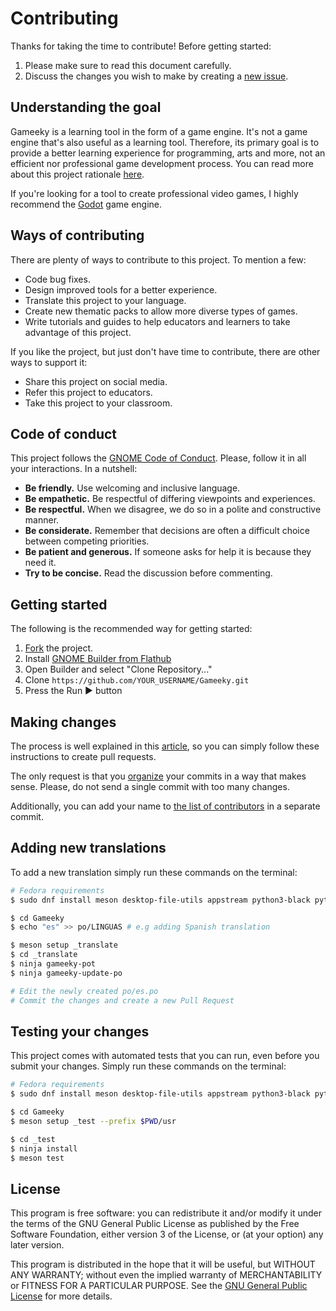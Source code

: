 # Contributing

Thanks for taking the time to contribute! Before getting started:

1. Please make sure to read this document carefully.
2. Discuss the changes you wish to make by creating a [new issue](https://github.com/tchx84/Gameeky/issues/new).

## Understanding the goal

Gameeky is a learning tool in the form of a game engine. It's not a game engine that's also useful as a learning tool. Therefore, its primary goal is to provide a better learning experience for programming, arts and more, not an efficient nor professional game development process. You can read more about this project rationale [here](https://blogs.gnome.org/tchx84/2023/12/15/gameeky-a-new-learning-tool-to-develop-steam-skills/).

If you're looking for a tool to create professional video games, I highly recommend the [Godot](https://godotengine.org/) game engine.

## Ways of contributing

There are plenty of ways to contribute to this project. To mention a few:

* Code bug fixes.
* Design improved tools for a better experience.
* Translate this project to your language.
* Create new thematic packs to allow more diverse types of games.
* Write tutorials and guides to help educators and learners to take advantage of this project.

If you like the project, but just don't have time to contribute, there are other ways to support it:

* Share this project on social media.
* Refer this project to educators.
* Take this project to your classroom.

## Code of conduct

This project follows the [GNOME Code of Conduct](https://conduct.gnome.org/). Please, follow it in all your interactions. In a nutshell:

- **Be friendly.** Use welcoming and inclusive language.
- **Be empathetic.** Be respectful of differing viewpoints and experiences.
- **Be respectful.** When we disagree, we do so in a polite and constructive manner.
- **Be considerate.** Remember that decisions are often a difficult choice between competing priorities.
- **Be patient and generous.** If someone asks for help it is because they need it.
- **Try to be concise.** Read the discussion before commenting.

## Getting started

The following is the recommended way for getting started:

1. [Fork](https://github.com/tchx84/Gameeky/fork) the project.
2. Install [GNOME Builder from Flathub](https://flathub.org/apps/details/org.gnome.Builder)
3. Open Builder and select "Clone Repository..."
4. Clone `https://github.com/YOUR_USERNAME/Gameeky.git`
5. Press the Run ▶ button

## Making changes

The process is well explained in this [article](https://opensource.com/article/19/7/create-pull-request-github), so you can simply follow these instructions to create pull requests.

The only request is that you [organize](https://github.blog/2022-06-30-write-better-commits-build-better-projects/) your commits in a way that makes sense. Please, do not send a single commit with too many changes.

Additionally, you can add your name to [the list of contributors](./src/gameeky/common/widgets/about_window.ui) in a separate commit.

## Adding new translations

To add a new translation simply run these commands on the terminal:

```sh
# Fedora requirements
$ sudo dnf install meson desktop-file-utils appstream python3-black python3-pyflakes python3-mypy python3-pytest python3-pytest-timeout python3-gobject gtk4-devel

$ cd Gameeky
$ echo "es" >> po/LINGUAS # e.g adding Spanish translation

$ meson setup _translate
$ cd _translate
$ ninja gameeky-pot
$ ninja gameeky-update-po

# Edit the newly created po/es.po
# Commit the changes and create a new Pull Request
```

## Testing your changes

This project comes with automated tests that you can run, even before you submit your changes. Simply run these commands on the terminal:

```sh
# Fedora requirements
$ sudo dnf install meson desktop-file-utils appstream python3-black python3-pyflakes python3-mypy python3-pytest python3-pytest-timeout python3-gobject gtk4-devel

$ cd Gameeky
$ meson setup _test --prefix $PWD/usr

$ cd _test
$ ninja install
$ meson test
```

## License

This program is free software: you can redistribute it and/or modify it under the terms of the GNU General Public License as published by the Free Software Foundation, either version 3 of the License, or (at your option) any later version.

This program is distributed in the hope that it will be useful, but WITHOUT ANY WARRANTY; without even the implied warranty of MERCHANTABILITY or FITNESS FOR A PARTICULAR PURPOSE. See the [GNU General Public License](COPYING) for more details.
